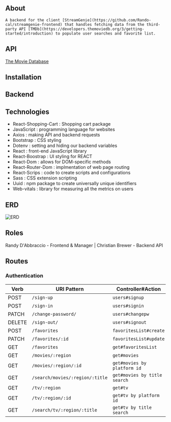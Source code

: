 ## About

    A backend for the client [StreamGenie](https://github.com/Rando-cal/streamgenie-frontend) that handles fetching data from the third-party API [TMDb](https://developers.themoviedb.org/3/getting-started/introduction) to populate user searches and favorite list.

## API

[The Movie Database](https://api.themoviedb.org/3)

## Installation

## Backend

## Technologies

- React-Shopping-Cart : Shopping cart package
- JavaScript : programming language for websites
- Axios : making API and backend requests
- Bootstrap : CSS styling
- Dotenv : setting and hiding our backend variables
- React : front-end JavaScript library
- React-Boostrap : UI styling for REACT
- React-Dom : allows for DOM-specific methods
- React-Router-Dom : implmentation of web page routing
- React-Scrips : code to create scripts and configurations
- Sass : CSS extension scripting
- Uuid : npm package to create universally unique identifiers
- Web-vitals : library for measuring all the metrics on users

## ERD

![ERD](resources/ERD-back.PNG)

## Roles

Randy D'Abbraccio - Frontend & Manager |
Christian Brewer - Backend API

## Routes

### Authentication

| Verb   | URI Pattern                     | Controller#Action            |
| ------ | ------------------------------- | ---------------------------- |
| POST   | `/sign-up`                      | `users#signup`               |
| POST   | `/sign-in`                      | `users#signin`               |
| PATCH  | `/change-password/`             | `users#changepw`             |
| DELETE | `/sign-out/`                    | `users#signout`              |
| POST   | `/favorites`                    | `favoritesList#create`       |
| PATCH  | `/favorites/:id`                | `favoritesList#update`       |
| GET    | `/favorites`                    | `get#favoritesList`          |
| GET    | `/movies/:region`               | `get#movies`                 |
| GET    | `/movies/:region/:id`           | `get#movies by platform id`  |
| GET    | `/search/movies/:region/:title` | `get#movies by title search` |
| GET    | `/tv/:region`                   | `get#tv`                     |
| GET    | `/tv/:region/:id`               | `get#tv by platform id`      |
| GET    | `/search/tv/:region/:title`     | `get#tv by title search`     |
